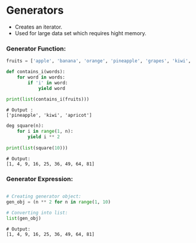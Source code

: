 # Generators

- Creates an iterator.
- Used for large data set which requires hight memory.

### Generator Function:

```python
fruits = ['apple', 'banana', 'orange', 'pineapple', 'grapes', 'kiwi', 'apricot', 'mango']

def contains_i(words):
    for word in words:
        if 'i' in word:
            yield word
  
print(list(contains_i(fruits)))
```

```output
# Output : 
['pineapple', 'kiwi', 'apricot']
```
```python
deg square(n):
    for i in range(1, n):
        yield i ** 2
        
print(list(square(10)))
```      

```output
# Output:
[1, 4, 9, 16, 25, 36, 49, 64, 81]
```

### Generator Expression:

```python

# Creating generator object:
gen_obj = (n ** 2 for n in range(1, 10)

# Converting into list:
list(gen_obj)
```            

```output
# Output:
[1, 4, 9, 16, 25, 36, 49, 64, 81]
```
